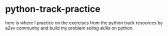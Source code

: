 # python-track-practice
here is where I practice on the exercises from the python track resources by a2sv community and build my problem soling skills on python.
